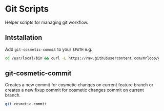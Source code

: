 # Git Scripts

Helper scripts for managing git workflow.

## Intstallation

Add `git-cosmetic-commit` to your `$PATH` e.g.

```sh
cd /usr/local/bin && curl -L https://raw.githubusercontent.com/mrloop/git_scripts/master/git-cosmetic-commit | sudo tee git-cosmetic-commit >/dev/null; sudo chmod 755 git-cosmetic-commit
```

## git-cosmetic-commit

Creates a new commit for cosmetic changes on current feature branch or creates a new fixup commit for cosmetic changes commit on current branch.

```sh
git cosmetic-commit
```
